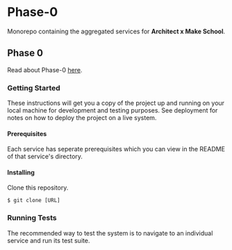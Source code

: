 # Phase-0
Monorepo containing the aggregated services for **Architect x Make School**.

## Phase 0
Read about Phase-0 [here](#).

### Getting Started
These instructions will get you a copy of the project up and running on your
local machine for development and testing purposes. See deployment for notes
on how to deploy the project on a live system.

#### Prerequisites
Each service has seperate prerequisites which you can view in the README of
that service's directory.

#### Installing
Clone this repository.
```
$ git clone [URL]
```

### Running Tests
The recommended way to test the system is to navigate to an individual service
and run its test suite.

